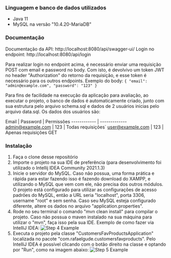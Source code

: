 ### Linguagem e banco de dados utilizados

* Java 11
* MySQL na versão "10.4.20-MariaDB"

### Documentação

Documentação da API: http://localhost:8080/api/swagger-ui/
Login no endpoint: http://localhost:8080/api/login

Para realizar login no endpoint acima, é necessário enviar uma requisição POST com email e password no body. Com isto, é devolvivo um token JWT no header "Authorization" do retorno da requisição, e esse token é necessário para os outros endpoints. Exemplo do body:
`{
"email": "admin@example.com",
"password": "123"
}`

Para fins de facilidade na execução da aplicação para avaliação, ao executar o projeto, o banco de dados é automaticamente criado, junto com sua estrutura pelo arquivo schema.sql e dados de 2 usuários inicias pelo arquivo data.sql. Os dados dos usuários são:

Email | Password | Permissões
------------ | -------------
admin@example.com | 123 | Todas requisições`
user@example.com | 123 | Apenas requisições GET

### Instalação

1. Faça o clone desse repositório
2. Importe o projeto na sua IDE de preferência (para desenvolvimento foi utilizado o Intellij IDEA Community 2021.1.3)
3. Inicie o servidor do MySQL. Caso não possua, uma forma prática e rápida para estar fazendo isso é fazendo download do XAMPP, e utilizando o MySQL que vem com ele, não precisa dos outros módulos. O projeto está configurado para utilizar as configurações de acesso padrões do MySQL, então a URL seria "localhost", porta 3306, username "root" e sem senha. Caso seu MySQL esteja configurado diferente, altere os dados no arquivo "application.properties".
4. Rode no seu terminal o comando "mvn clean install" para compilar o projeto. Caso não possua o maven instalado na sua máquina para utilizar o "mvn", faça isso pela sua IDE. Exemplo de como fazer via IntelliJ IDEA:
   ![Step 4 Example](https://i.imgur.com/qGewtDA.jpg)
5. Executa o projeto pela classe "CustomersFavProductsApplication" localizada no pacote "com.rafaelgude.customersfavproducts". Pelo IntelliJ IDEA é possível clicando com o botão direito na classe e optando por "Run", como na imagem abaixo:
   ![Step 5 Example](https://i.imgur.com/P4jtoBO.jpg)
